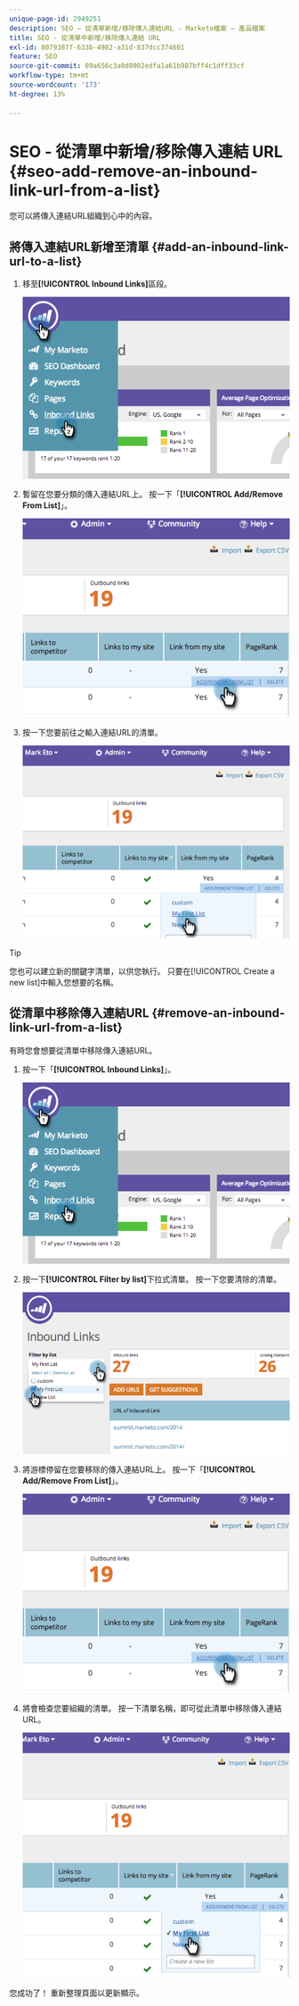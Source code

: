 ```yaml
---
unique-page-id: 2949251
description: SEO — 從清單新增/移除傳入連結URL - Marketo檔案 — 產品檔案
title: SEO - 從清單中新增/移除傳入連結 URL
exl-id: 8079387f-633b-4982-a31d-837dcc374601
feature: SEO
source-git-commit: 09a656c3a0d0002edfa1a61b987bff4c1dff33cf
workflow-type: tm+mt
source-wordcount: '173'
ht-degree: 13%

---
```


# SEO - 從清單中新增/移除傳入連結 URL {#seo-add-remove-an-inbound-link-url-from-a-list}

您可以將傳入連結URL組織到心中的內容。

## 將傳入連結URL新增至清單 {#add-an-inbound-link-url-to-a-list}

1. 移至&#x200B;**[!UICONTROL Inbound Links]**&#x200B;區段。

   ![](assets/image2014-11-20-18-3a27-3a27.png)

1. 暫留在您要分類的傳入連結URL上。 按一下「**[!UICONTROL Add/Remove From List]**」。

   ![](assets/image2014-11-20-18-3a27-3a40.png)

1. 按一下您要前往之輸入連結URL的清單。

   ![](assets/image2014-11-20-18-3a28-3a18.png)

>[!TIP]
>
>您也可以建立新的關鍵字清單，以供您執行。 只要在[!UICONTROL Create a new list]中輸入您想要的名稱。

## 從清單中移除傳入連結URL {#remove-an-inbound-link-url-from-a-list}

有時您會想要從清單中移除傳入連結URL。

1. 按一下「**[!UICONTROL Inbound Links]**」。

   ![](assets/image2014-11-20-18-3a28-3a41.png)

1. 按一下&#x200B;**[!UICONTROL Filter by list]**&#x200B;下拉式清單。 按一下您要清除的清單。

   ![](assets/image2014-11-20-18-3a28-3a57.png)

1. 將游標停留在您要移除的傳入連結URL上。 按一下「**[!UICONTROL Add/Remove From List]**」。

   ![](assets/image2014-11-20-18-3a29-3a56.png)

1. 將會檢查您要組織的清單。 按一下清單名稱，即可從此清單中移除傳入連結URL。

   ![](assets/image2014-11-20-18-3a30-3a10.png)

您成功了！ 重新整理頁面以更新顯示。
